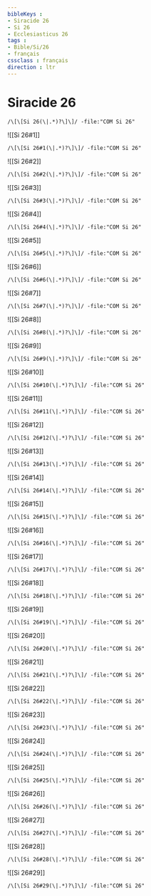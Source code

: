 ```yaml
---
bibleKeys : 
- Siracide 26
- Si 26
- Ecclesiasticus 26
tags : 
- Bible/Si/26
- français
cssclass : français
direction : ltr
---
```


# Siracide 26

```query
/\[\[Si 26(\|.*)?\]\]/ -file:"COM Si 26"
```



![[Si 26#1]]

```query
/\[\[Si 26#1(\|.*)?\]\]/ -file:"COM Si 26"
```

![[Si 26#2]]

```query
/\[\[Si 26#2(\|.*)?\]\]/ -file:"COM Si 26"
```

![[Si 26#3]]

```query
/\[\[Si 26#3(\|.*)?\]\]/ -file:"COM Si 26"
```

![[Si 26#4]]

```query
/\[\[Si 26#4(\|.*)?\]\]/ -file:"COM Si 26"
```

![[Si 26#5]]

```query
/\[\[Si 26#5(\|.*)?\]\]/ -file:"COM Si 26"
```

![[Si 26#6]]

```query
/\[\[Si 26#6(\|.*)?\]\]/ -file:"COM Si 26"
```

![[Si 26#7]]

```query
/\[\[Si 26#7(\|.*)?\]\]/ -file:"COM Si 26"
```

![[Si 26#8]]

```query
/\[\[Si 26#8(\|.*)?\]\]/ -file:"COM Si 26"
```

![[Si 26#9]]

```query
/\[\[Si 26#9(\|.*)?\]\]/ -file:"COM Si 26"
```

![[Si 26#10]]

```query
/\[\[Si 26#10(\|.*)?\]\]/ -file:"COM Si 26"
```

![[Si 26#11]]

```query
/\[\[Si 26#11(\|.*)?\]\]/ -file:"COM Si 26"
```

![[Si 26#12]]

```query
/\[\[Si 26#12(\|.*)?\]\]/ -file:"COM Si 26"
```

![[Si 26#13]]

```query
/\[\[Si 26#13(\|.*)?\]\]/ -file:"COM Si 26"
```

![[Si 26#14]]

```query
/\[\[Si 26#14(\|.*)?\]\]/ -file:"COM Si 26"
```

![[Si 26#15]]

```query
/\[\[Si 26#15(\|.*)?\]\]/ -file:"COM Si 26"
```

![[Si 26#16]]

```query
/\[\[Si 26#16(\|.*)?\]\]/ -file:"COM Si 26"
```

![[Si 26#17]]

```query
/\[\[Si 26#17(\|.*)?\]\]/ -file:"COM Si 26"
```

![[Si 26#18]]

```query
/\[\[Si 26#18(\|.*)?\]\]/ -file:"COM Si 26"
```

![[Si 26#19]]

```query
/\[\[Si 26#19(\|.*)?\]\]/ -file:"COM Si 26"
```

![[Si 26#20]]

```query
/\[\[Si 26#20(\|.*)?\]\]/ -file:"COM Si 26"
```

![[Si 26#21]]

```query
/\[\[Si 26#21(\|.*)?\]\]/ -file:"COM Si 26"
```

![[Si 26#22]]

```query
/\[\[Si 26#22(\|.*)?\]\]/ -file:"COM Si 26"
```

![[Si 26#23]]

```query
/\[\[Si 26#23(\|.*)?\]\]/ -file:"COM Si 26"
```

![[Si 26#24]]

```query
/\[\[Si 26#24(\|.*)?\]\]/ -file:"COM Si 26"
```

![[Si 26#25]]

```query
/\[\[Si 26#25(\|.*)?\]\]/ -file:"COM Si 26"
```

![[Si 26#26]]

```query
/\[\[Si 26#26(\|.*)?\]\]/ -file:"COM Si 26"
```

![[Si 26#27]]

```query
/\[\[Si 26#27(\|.*)?\]\]/ -file:"COM Si 26"
```

![[Si 26#28]]

```query
/\[\[Si 26#28(\|.*)?\]\]/ -file:"COM Si 26"
```

![[Si 26#29]]

```query
/\[\[Si 26#29(\|.*)?\]\]/ -file:"COM Si 26"
```

